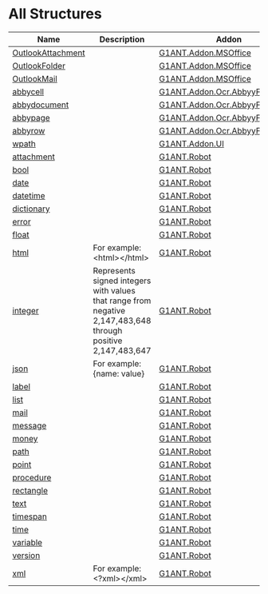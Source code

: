 # All Structures

| Name | Description | Addon |
| ---- | ----------- | ----- |
| [OutlookAttachment](https://github.com/G1ANT-Robot/G1ANT.Addon/blob/master/G1ANT.Addon.MSOffice/Structures/OutlookAttachmentStructure.md) |  | [G1ANT.Addon.MSOffice](https://github.com/G1ANT-Robot/G1ANT.Addon/blob/master/G1ANT.Addon.MSOffice/Addon.md) |
| [OutlookFolder](https://github.com/G1ANT-Robot/G1ANT.Addon/blob/master/G1ANT.Addon.MSOffice/Structures/OutlookFolderStructure.md) |  | [G1ANT.Addon.MSOffice](https://github.com/G1ANT-Robot/G1ANT.Addon/blob/master/G1ANT.Addon.MSOffice/Addon.md) |
| [OutlookMail](https://github.com/G1ANT-Robot/G1ANT.Addon/blob/master/G1ANT.Addon.MSOffice/Structures/OutlookMailStructure.md) |  | [G1ANT.Addon.MSOffice](https://github.com/G1ANT-Robot/G1ANT.Addon/blob/master/G1ANT.Addon.MSOffice/Addon.md) |
| [abbycell](https://github.com/G1ANT-Robot/G1ANT.Addon/blob/master/G1ANT.Addon.Ocr.AbbyyFineReader/Structures/AbbyCellStructure.md) |  | [G1ANT.Addon.Ocr.AbbyyFineReader](https://github.com/G1ANT-Robot/G1ANT.Addon/blob/master/G1ANT.Addon.Ocr.AbbyyFineReader/Addon.md) |
| [abbydocument](https://github.com/G1ANT-Robot/G1ANT.Addon/blob/master/G1ANT.Addon.Ocr.AbbyyFineReader/Structures/AbbyDocumentStructure.md) |  | [G1ANT.Addon.Ocr.AbbyyFineReader](https://github.com/G1ANT-Robot/G1ANT.Addon/blob/master/G1ANT.Addon.Ocr.AbbyyFineReader/Addon.md) |
| [abbypage](https://github.com/G1ANT-Robot/G1ANT.Addon/blob/master/G1ANT.Addon.Ocr.AbbyyFineReader/Structures/AbbyPageStructure.md) |  | [G1ANT.Addon.Ocr.AbbyyFineReader](https://github.com/G1ANT-Robot/G1ANT.Addon/blob/master/G1ANT.Addon.Ocr.AbbyyFineReader/Addon.md) |
| [abbyrow](https://github.com/G1ANT-Robot/G1ANT.Addon/blob/master/G1ANT.Addon.Ocr.AbbyyFineReader/Structures/AbbyRowStructure.md) |  | [G1ANT.Addon.Ocr.AbbyyFineReader](https://github.com/G1ANT-Robot/G1ANT.Addon/blob/master/G1ANT.Addon.Ocr.AbbyyFineReader/Addon.md) |
| [wpath](https://github.com/G1ANT-Robot/G1ANT.Addon/blob/master/G1ANT.Addon.UI/Structures/WPathStructure.md) |  | [G1ANT.Addon.UI](https://github.com/G1ANT-Robot/G1ANT.Addon/blob/master/G1ANT.Addon.UI/Addon.md) |
| [attachment](https://github.com/G1ANT-Robot/G1ANT.Robot/blob/master/G1ANT.Language/Structures/AttachmentStructure.md) |  | [G1ANT.Robot](https://github.com/G1ANT-Robot/G1ANT.Robot/blob/master/G1ANT.Language/Addon.md) |
| [bool](https://github.com/G1ANT-Robot/G1ANT.Robot/blob/master/G1ANT.Language/Structures/BooleanStructure.md) |  | [G1ANT.Robot](https://github.com/G1ANT-Robot/G1ANT.Robot/blob/master/G1ANT.Language/Addon.md) |
| [date](https://github.com/G1ANT-Robot/G1ANT.Robot/blob/master/G1ANT.Language/Structures/DateStructure.md) |  | [G1ANT.Robot](https://github.com/G1ANT-Robot/G1ANT.Robot/blob/master/G1ANT.Language/Addon.md) |
| [datetime](https://github.com/G1ANT-Robot/G1ANT.Robot/blob/master/G1ANT.Language/Structures/DateTimeStructure.md) |  | [G1ANT.Robot](https://github.com/G1ANT-Robot/G1ANT.Robot/blob/master/G1ANT.Language/Addon.md) |
| [dictionary](https://github.com/G1ANT-Robot/G1ANT.Robot/blob/master/G1ANT.Language/Structures/DictionaryStructure.md) |  | [G1ANT.Robot](https://github.com/G1ANT-Robot/G1ANT.Robot/blob/master/G1ANT.Language/Addon.md) |
| [error](https://github.com/G1ANT-Robot/G1ANT.Robot/blob/master/G1ANT.Language/Structures/ErrorStructure.md) |  | [G1ANT.Robot](https://github.com/G1ANT-Robot/G1ANT.Robot/blob/master/G1ANT.Language/Addon.md) |
| [float](https://github.com/G1ANT-Robot/G1ANT.Robot/blob/master/G1ANT.Language/Structures/FloatStructure.md) |  | [G1ANT.Robot](https://github.com/G1ANT-Robot/G1ANT.Robot/blob/master/G1ANT.Language/Addon.md) |
| [html](https://github.com/G1ANT-Robot/G1ANT.Robot/blob/master/G1ANT.Language/Structures/HtmlStructure.md) | For example: &lt;html&gt;&lt;/html&gt; | [G1ANT.Robot](https://github.com/G1ANT-Robot/G1ANT.Robot/blob/master/G1ANT.Language/Addon.md) |
| [integer](https://github.com/G1ANT-Robot/G1ANT.Robot/blob/master/G1ANT.Language/Structures/IntegerStructure.md) | Represents signed integers with values that range from negative 2,147,483,648 through positive 2,147,483,647 | [G1ANT.Robot](https://github.com/G1ANT-Robot/G1ANT.Robot/blob/master/G1ANT.Language/Addon.md) |
| [json](https://github.com/G1ANT-Robot/G1ANT.Robot/blob/master/G1ANT.Language/Structures/JsonStructure.md) | For example: {name: value} | [G1ANT.Robot](https://github.com/G1ANT-Robot/G1ANT.Robot/blob/master/G1ANT.Language/Addon.md) |
| [label](https://github.com/G1ANT-Robot/G1ANT.Robot/blob/master/G1ANT.Language/Structures/LabelStructure.md) |  | [G1ANT.Robot](https://github.com/G1ANT-Robot/G1ANT.Robot/blob/master/G1ANT.Language/Addon.md) |
| [list](https://github.com/G1ANT-Robot/G1ANT.Robot/blob/master/G1ANT.Language/Structures/ListStructure.md) |  | [G1ANT.Robot](https://github.com/G1ANT-Robot/G1ANT.Robot/blob/master/G1ANT.Language/Addon.md) |
| [mail](https://github.com/G1ANT-Robot/G1ANT.Robot/blob/master/G1ANT.Language/Structures/MailStructure.md) |  | [G1ANT.Robot](https://github.com/G1ANT-Robot/G1ANT.Robot/blob/master/G1ANT.Language/Addon.md) |
| [message](https://github.com/G1ANT-Robot/G1ANT.Robot/blob/master/G1ANT.Language/Structures/MessageStructure.md) |  | [G1ANT.Robot](https://github.com/G1ANT-Robot/G1ANT.Robot/blob/master/G1ANT.Language/Addon.md) |
| [money](https://github.com/G1ANT-Robot/G1ANT.Robot/blob/master/G1ANT.Language/Structures/MoneyStructure.md) |  | [G1ANT.Robot](https://github.com/G1ANT-Robot/G1ANT.Robot/blob/master/G1ANT.Language/Addon.md) |
| [path](https://github.com/G1ANT-Robot/G1ANT.Robot/blob/master/G1ANT.Language/Structures/PathStructure.md) |  | [G1ANT.Robot](https://github.com/G1ANT-Robot/G1ANT.Robot/blob/master/G1ANT.Language/Addon.md) |
| [point](https://github.com/G1ANT-Robot/G1ANT.Robot/blob/master/G1ANT.Language/Structures/PointStructure.md) |  | [G1ANT.Robot](https://github.com/G1ANT-Robot/G1ANT.Robot/blob/master/G1ANT.Language/Addon.md) |
| [procedure](https://github.com/G1ANT-Robot/G1ANT.Robot/blob/master/G1ANT.Language/Structures/ProcedureStructure.md) |  | [G1ANT.Robot](https://github.com/G1ANT-Robot/G1ANT.Robot/blob/master/G1ANT.Language/Addon.md) |
| [rectangle](https://github.com/G1ANT-Robot/G1ANT.Robot/blob/master/G1ANT.Language/Structures/RectangleStructure.md) |  | [G1ANT.Robot](https://github.com/G1ANT-Robot/G1ANT.Robot/blob/master/G1ANT.Language/Addon.md) |
| [text](https://github.com/G1ANT-Robot/G1ANT.Robot/blob/master/G1ANT.Language/Structures/TextStructure.md) |  | [G1ANT.Robot](https://github.com/G1ANT-Robot/G1ANT.Robot/blob/master/G1ANT.Language/Addon.md) |
| [timespan](https://github.com/G1ANT-Robot/G1ANT.Robot/blob/master/G1ANT.Language/Structures/TimeSpanStructure.md) |  | [G1ANT.Robot](https://github.com/G1ANT-Robot/G1ANT.Robot/blob/master/G1ANT.Language/Addon.md) |
| [time](https://github.com/G1ANT-Robot/G1ANT.Robot/blob/master/G1ANT.Language/Structures/TimeStructure.md) |  | [G1ANT.Robot](https://github.com/G1ANT-Robot/G1ANT.Robot/blob/master/G1ANT.Language/Addon.md) |
| [variable](https://github.com/G1ANT-Robot/G1ANT.Robot/blob/master/G1ANT.Language/Structures/VariableStructure.md) |  | [G1ANT.Robot](https://github.com/G1ANT-Robot/G1ANT.Robot/blob/master/G1ANT.Language/Addon.md) |
| [version](https://github.com/G1ANT-Robot/G1ANT.Robot/blob/master/G1ANT.Language/Structures/VersionStructure.md) |  | [G1ANT.Robot](https://github.com/G1ANT-Robot/G1ANT.Robot/blob/master/G1ANT.Language/Addon.md) |
| [xml](https://github.com/G1ANT-Robot/G1ANT.Robot/blob/master/G1ANT.Language/Structures/XmlStructure.md) | For example: &lt;?xml&gt;&lt;/xml&gt; | [G1ANT.Robot](https://github.com/G1ANT-Robot/G1ANT.Robot/blob/master/G1ANT.Language/Addon.md) |

